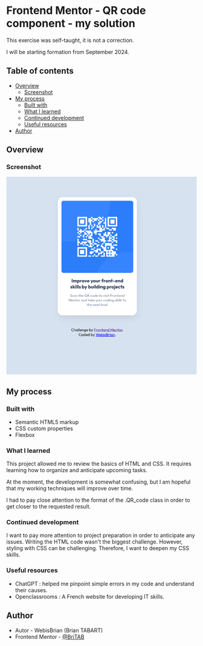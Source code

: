 # Frontend Mentor - QR code component - my solution

This exercise was self-taught, it is not a correction.

I will be starting formation from September 2024.

## Table of contents

- [Overview](#overview)
  - [Screenshot](#screenshot)
- [My process](#my-process)
  - [Built with](#built-with)
  - [What I learned](#what-i-learned)
  - [Continued development](#continued-development)
  - [Useful resources](#useful-resources)
- [Author](#author)

## Overview

### Screenshot

![](screenshot-endofproject.jpg)

## My process

### Built with

- Semantic HTML5 markup
- CSS custom properties
- Flexbox

### What I learned

This project allowed me to review the basics of HTML and CSS. It requires learning how to organize and anticipate upcoming tasks.

At the moment, the development is somewhat confusing, but I am hopeful that my working techniques will improve over time.

I had to pay close attention to the format of the .QR_code class in order to get closer to the requested result.

### Continued development

I want to pay more attention to project preparation in order to anticipate any issues. Writing the HTML code wasn't the biggest challenge. However, styling with CSS can be challenging. Therefore, I want to deepen my CSS skills.

### Useful resources

- ChatGPT : helped me pinpoint simple errors in my code and understand their causes.
- Openclassrooms : A French website for developing IT skills.

## Author

- Autor - WebisBrian (Brian TABART)
- Frontend Mentor - [@BriTAB](https://www.frontendmentor.io/profile/BriTAB)

